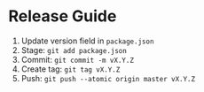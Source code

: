 # Release Guide

1. Update version field in `package.json`
1. Stage: `git add package.json`
1. Commit: `git commit -m vX.Y.Z`
1. Create tag: `git tag vX.Y.Z`
1. Push: `git push --atomic origin master vX.Y.Z`
